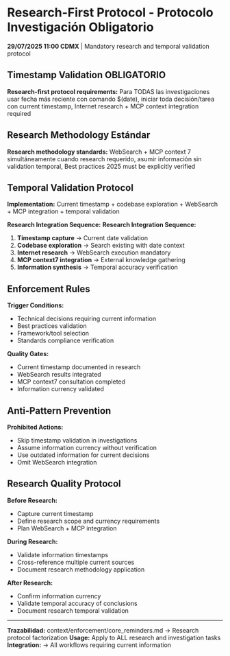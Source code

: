 # Research-First Protocol - Protocolo Investigación Obligatorio

**29/07/2025 11:00 CDMX** | Mandatory research and temporal validation protocol

## Timestamp Validation OBLIGATORIO
**Research-first protocol requirements:**
Para TODAS las investigaciones usar fecha más reciente con comando $(date), iniciar toda decisión/tarea con current timestamp, Internet research + MCP context integration required

## Research Methodology Estándar
**Research methodology standards:**
WebSearch + MCP context 7 simultáneamente cuando research requerido, asumir información sin validation temporal, Best practices 2025 must be explicitly verified

## Temporal Validation Protocol
**Implementation:** Current timestamp + codebase exploration + WebSearch + MCP integration + temporal validation

**Research Integration Sequence:**
**Research Integration Sequence:**
1. **Timestamp capture** → Current date validation
2. **Codebase exploration** → Search existing with date context
3. **Internet research** → WebSearch execution mandatory
4. **MCP context7 integration** → External knowledge gathering
5. **Information synthesis** → Temporal accuracy verification

## Enforcement Rules
**Trigger Conditions:**
- Technical decisions requiring current information
- Best practices validation
- Framework/tool selection
- Standards compliance verification

**Quality Gates:**
- Current timestamp documented in research
- WebSearch results integrated
- MCP context7 consultation completed
- Information currency validated

## Anti-Pattern Prevention
**Prohibited Actions:**
- Skip timestamp validation in investigations
- Assume information currency without verification
- Use outdated information for current decisions
- Omit WebSearch integration

## Research Quality Protocol
**Before Research:**
- Capture current timestamp
- Define research scope and currency requirements
- Plan WebSearch + MCP integration

**During Research:**
- Validate information timestamps
- Cross-reference multiple current sources
- Document research methodology application

**After Research:**
- Confirm information currency
- Validate temporal accuracy of conclusions
- Document research temporal validation

---
**Trazabilidad:** context/enforcement/core_reminders.md → Research protocol factorization
**Usage:** Apply to ALL research and investigation tasks
**Integration:** → All workflows requiring current information
